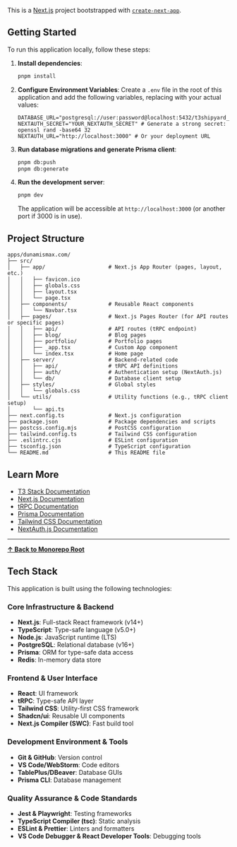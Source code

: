 This is a [Next.js](https://nextjs.org) project bootstrapped with [`create-next-app`](https://nextjs.org/docs/app/api-reference/cli/create-next-app).

## Getting Started

To run this application locally, follow these steps:

1.  **Install dependencies**:
    ```bash
    pnpm install
    ```

2.  **Configure Environment Variables**: Create a `.env` file in the root of this application and add the following variables, replacing with your actual values:
    ```
    DATABASE_URL="postgresql://user:password@localhost:5432/t3shipyard_dunamismax"
    NEXTAUTH_SECRET="YOUR_NEXTAUTH_SECRET" # Generate a strong secret: openssl rand -base64 32
    NEXTAUTH_URL="http://localhost:3000" # Or your deployment URL
    ```

3.  **Run database migrations and generate Prisma client**:
    ```bash
    pnpm db:push
    pnpm db:generate
    ```

4.  **Run the development server**:
    ```bash
    pnpm dev
    ```

    The application will be accessible at `http://localhost:3000` (or another port if 3000 is in use).

## Project Structure

```
apps/dunamismax.com/
├── src/
│   ├── app/                    # Next.js App Router (pages, layout, etc.)
│   │   ├── favicon.ico
│   │   ├── globals.css
│   │   ├── layout.tsx
│   │   └── page.tsx
│   ├── components/             # Reusable React components
│   │   └── Navbar.tsx
│   ├── pages/                  # Next.js Pages Router (for API routes or specific pages)
│   │   ├── api/                # API routes (tRPC endpoint)
│   │   ├── blog/               # Blog pages
│   │   ├── portfolio/          # Portfolio pages
│   │   ├── _app.tsx            # Custom App component
│   │   └── index.tsx           # Home page
│   ├── server/                 # Backend-related code
│   │   ├── api/                # tRPC API definitions
│   │   ├── auth/               # Authentication setup (NextAuth.js)
│   │   └── db/                 # Database client setup
│   ├── styles/                 # Global styles
│   │   └── globals.css
│   └── utils/                  # Utility functions (e.g., tRPC client setup)
│       └── api.ts
├── next.config.ts              # Next.js configuration
├── package.json                # Package dependencies and scripts
├── postcss.config.mjs          # PostCSS configuration
├── tailwind.config.ts          # Tailwind CSS configuration
├── .eslintrc.cjs               # ESLint configuration
├── tsconfig.json               # TypeScript configuration
└── README.md                   # This README file
```

## Learn More

-   [T3 Stack Documentation](https://create.t3.gg/)
-   [Next.js Documentation](https://nextjs.org/docs)
-   [tRPC Documentation](https://trpc.io/docs)
-   [Prisma Documentation](https://www.prisma.io/docs)
-   [Tailwind CSS Documentation](https://tailwindcss.com/docs)
-   [NextAuth.js Documentation](https://next-auth.js.org/)

---

**[&#8593; Back to Monorepo Root](https://github.com/dunamismax/t3-shipyard)**

## Tech Stack

This application is built using the following technologies:

### Core Infrastructure & Backend

-   **Next.js**: Full-stack React framework (v14+)
-   **TypeScript**: Type-safe language (v5.0+)
-   **Node.js**: JavaScript runtime (LTS)
-   **PostgreSQL**: Relational database (v16+)
-   **Prisma**: ORM for type-safe data access
-   **Redis**: In-memory data store

### Frontend & User Interface

-   **React**: UI framework
-   **tRPC**: Type-safe API layer
-   **Tailwind CSS**: Utility-first CSS framework
-   **Shadcn/ui**: Reusable UI components
-   **Next.js Compiler (SWC)**: Fast build tool

### Development Environment & Tools

-   **Git & GitHub**: Version control
-   **VS Code/WebStorm**: Code editors
-   **TablePlus/DBeaver**: Database GUIs
-   **Prisma CLI**: Database management

### Quality Assurance & Code Standards

-   **Jest & Playwright**: Testing frameworks
-   **TypeScript Compiler (tsc)**: Static analysis
-   **ESLint & Prettier**: Linters and formatters
-   **VS Code Debugger & React Developer Tools**: Debugging tools
